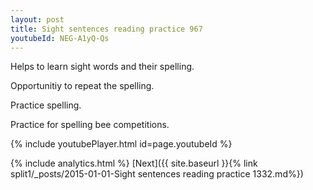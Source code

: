 ```yaml
---
layout: post
title: Sight sentences reading practice 967
youtubeId: NEG-A1yQ-Qs
---
```

 
 
Helps to learn sight words and their spelling.

Opportunitiy to repeat the spelling. 

Practice spelling. 
 
Practice for spelling bee competitions. 
 
{% include youtubePlayer.html id=page.youtubeId %}
 
 
{% include analytics.html %} 
[Next]({{ site.baseurl }}{% link  split1/_posts/2015-01-01-Sight sentences reading practice 1332.md%})
 
